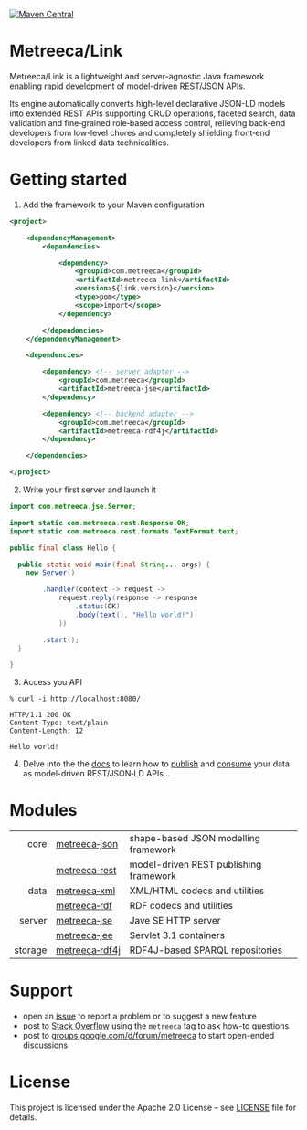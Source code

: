 [![Maven Central](https://img.shields.io/maven-central/v/com.metreeca/metreeca-link.svg)](https://search.maven.org/artifact/com.metreeca/metreeca-link/)

# Metreeca/Link

Metreeca/Link is a lightweight and server-agnostic Java framework enabling rapid development of model-driven REST/JSON APIs.

Its engine automatically converts high-level declarative JSON-LD models into extended REST APIs supporting CRUD operations, faceted search, data validation and fine‑grained role‑based access control, relieving back-end developers from low-level chores and completely shielding front‑end developers from linked data technicalities.

# Getting started

1. Add the framework to your Maven configuration

```xml
<project>

    <dependencyManagement>
        <dependencies>

            <dependency>
                <groupId>com.metreeca</groupId>
                <artifactId>metreeca-link</artifactId>
                <version>${link.version}</version>
                <type>pom</type>
                <scope>import</scope>
            </dependency>

        </dependencies>
    </dependencyManagement>

    <dependencies>

        <dependency> <!-- server adapter -->
            <groupId>com.metreeca</groupId>
            <artifactId>metreeca-jse</artifactId>
        </dependency>

        <dependency> <!-- backend adapter -->
            <groupId>com.metreeca</groupId>
            <artifactId>metreeca-rdf4j</artifactId>
        </dependency>

    </dependencies>

</project>
```

2. Write your first server and launch it

```java
import com.metreeca.jse.Server;

import static com.metreeca.rest.Response.OK;
import static com.metreeca.rest.formats.TextFormat.text;

public final class Hello {

  public static void main(final String... args) {
    new Server()

        .handler(context -> request ->
            request.reply(response -> response
                .status(OK)
                .body(text(), "Hello world!")
            ))

        .start();
  }

}
```

3. Access you API

```shell
% curl -i http://localhost:8080/

HTTP/1.1 200 OK
Content-Type: text/plain
Content-Length: 12

Hello world!
```

4. Delve into the the [docs](https://metreeca.github.io/link/) to learn how to [publish](http://metreeca.github.io/link/tutorials/publishing-jsonld-apis) and [consume](https://metreeca.github.io/link/tutorials/consuming-jsonld-apis) your data as model-driven REST/JSON‑LD APIs…

# Modules

|         |                                                              |                                        |
| ------: | ------------------------------------------------------------ | -------------------------------------- |
|    core | [metreeca‑json](https://javadoc.io/doc/com.metreeca/metreeca-json) | shape-based JSON modelling framework   |
|         | [metreeca‑rest](https://javadoc.io/doc/com.metreeca/metreeca-rest) | model-driven REST publishing framework |
|    data | [metreeca‑xml](https://javadoc.io/doc/com.metreeca/metreeca-xml) | XML/HTML codecs and utilities          |
|         | [metreeca‑rdf](https://javadoc.io/doc/com.metreeca/metreeca-rdf) | RDF codecs and utilities               |
|  server | [metreeca‑jse](https://javadoc.io/doc/com.metreeca/metreeca-jse) | Jave SE  HTTP server                   |
|         | [metreeca‑jee](https://javadoc.io/doc/com.metreeca/metreeca-jee) | Servlet 3.1 containers                 |
| storage | [metreeca‑rdf4j](https://javadoc.io/doc/com.metreeca/metreeca-rdf4j) | RDF4J-based SPARQL repositories        |

# Support

- open an [issue](https://github.com/metreeca/link/issues) to report a problem or to suggest a new feature
- post to [Stack Overflow](https://stackoverflow.com/questions/ask?tags=metreeca) using the `metreeca` tag to ask how-to questions
- post to [groups.google.com/d/forum/metreeca](https://groups.google.com/d/forum/metreeca) to start open-ended discussions

# License

This project is licensed under the Apache 2.0 License – see [LICENSE](LICENSE) file for details.